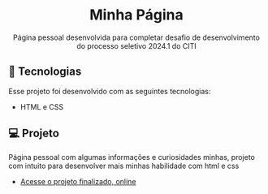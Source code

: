 <h1 align="center"> Minha Página </h1>

<p align="center">
Página pessoal desenvolvida para completar desafio de desenvolvimento do processo seletivo 2024.1 do CITI <br/>


## 🚀 Tecnologias

Esse projeto foi desenvolvido com as seguintes tecnologias:

- HTML e CSS

## 💻 Projeto

Página pessoal com algumas informações e curiosidades minhas, projeto com intuito para desenvolver mais minhas habilidade com html e css

- [Acesse o projeto finalizado, online](https://luisfv10.github.io/Minha-Pagina)
